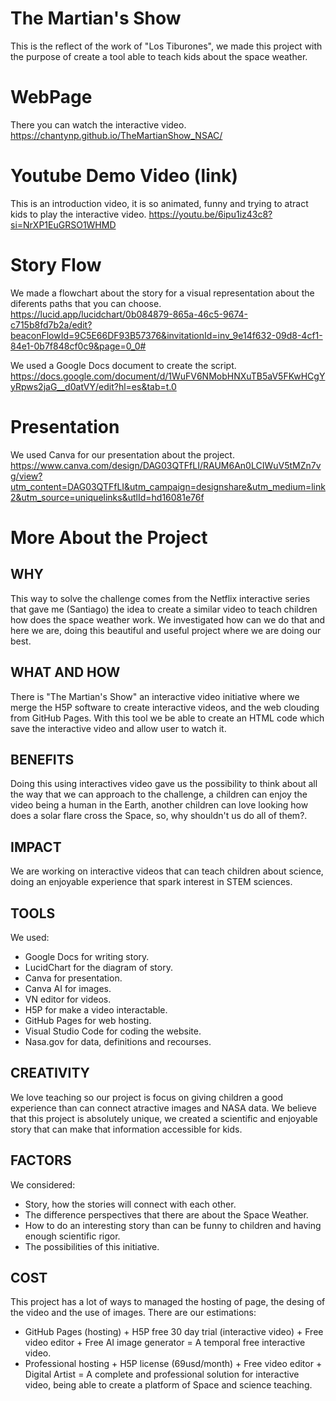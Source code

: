 # The Martian's Show
This is the reflect of the work of "Los Tiburones", we made this project with the purpose of create a tool able to teach kids about the space weather.

# WebPage
There you can watch the interactive video.
https://chantynp.github.io/TheMartianShow_NSAC/

# Youtube Demo Video (link)
This is an introduction video, it is so animated, funny and trying to atract kids to play the interactive video.
https://youtu.be/6ipu1iz43c8?si=NrXP1EuGRSO1WHMD

# Story Flow
We made a flowchart about the story for a visual representation about the diferents paths that you can choose.
https://lucid.app/lucidchart/0b084879-865a-46c5-9674-c715b8fd7b2a/edit?beaconFlowId=9C5E66DF93B57376&invitationId=inv_9e14f632-09d8-4cf1-84e1-0b7f848cf0c9&page=0_0#

We used a Google Docs document to create the script.
https://docs.google.com/document/d/1WuFV6NMobHNXuTB5aV5FKwHCgYyRpws2jaG__d0atVY/edit?hl=es&tab=t.0

# Presentation
We used Canva for our presentation about the project.
https://www.canva.com/design/DAG03QTFfLI/RAUM6An0LCIWuV5tMZn7vg/view?utm_content=DAG03QTFfLI&utm_campaign=designshare&utm_medium=link2&utm_source=uniquelinks&utlId=hd16081e76f

# More About the Project
## WHY
This way to solve the challenge comes from the Netflix interactive series that gave me (Santiago) the idea to create a similar video to teach children how does the space weather work. We investigated how can we do that and here we are, doing this beautiful and useful project where we are doing our best.
## WHAT AND HOW
There is "The Martian's Show" an interactive video initiative where we merge the H5P software to create interactive videos, and the web clouding from GitHub Pages. With this tool we be able to create an HTML code which save the interactive video and allow user to watch it.
## BENEFITS
Doing this using interactives video gave us the possibility to think about all the way that we can approach to the challenge, a children can enjoy the video being a human in the Earth, another children can love looking how does a solar flare cross the Space, so, why shouldn't us do all of them?.
## IMPACT
We are working on interactive videos that can teach children about science, doing an enjoyable experience that spark interest in STEM sciences.
## TOOLS
We used:
- Google Docs for writing story.
- LucidChart for the diagram of story.
- Canva for presentation.
- Canva AI for images.
- VN editor for videos.
- H5P for make a video interactable.
- GitHub Pages for web hosting.
- Visual Studio Code for coding the website.
- Nasa.gov for data, definitions and recourses.
## CREATIVITY
We love teaching so our project is focus on giving children a good experience than can connect atractive images and NASA data. We believe that this project is absolutely unique, we created a scientific and enjoyable story that can make that information accessible for kids.
## FACTORS 
We considered:
+ Story, how the stories will connect with each other.
+ The difference perspectives that there are about the Space Weather.
+ How to do an interesting story than can be funny to children and having enough scientific rigor.
+ The possibilities of this initiative.
## COST
This project has a lot of ways to managed the hosting of page, the desing of the video and the use of images. There are our estimations:
- GitHub Pages (hosting) + H5P free 30 day trial (interactive video) + Free video editor + Free AI image generator = A temporal free interactive video.
- Professional hosting + H5P license (69usd/month) + Free video editor + Digital Artist = A complete and professional solution for interactive video, being able to create a platform of Space and science teaching.
